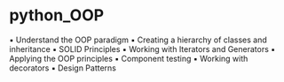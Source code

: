 # python_OOP
▪ Understand the OOP paradigm
▪ Creating a hierarchy of classes and inheritance
▪ SOLID Principles ▪ Working with Iterators and Generators
▪ Applying the OOP principles
▪ Component testing 
▪ Working with decorators
▪ Design Patterns
